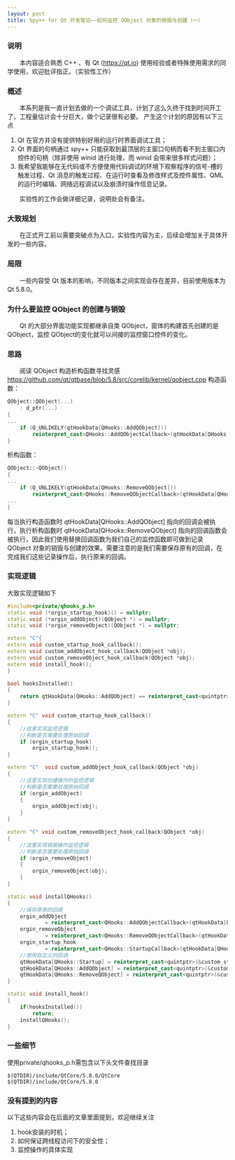 ```yaml
---
layout: post
title: Spy++ for Qt 开发笔记——如何监控 QObject 对象的销毁与创建（一）
---
```

### 说明 ###
&emsp;&emsp;本内容适合熟悉 C++ 、有 Qt (https://qt.io) 使用经验或者特殊使用需求的同学使用，欢迎批评指正。（实验性工作）

### 概述 ###
&emsp;&emsp;本系列是我一直计划去做的一个调试工具，计划了这么久终于找到时间开工了，工程量估计会十分巨大，做个记录很有必要。
产生这个计划的原因有以下三点
1. Qt 在官方并没有提供特别好用的运行时界面调试工具；
2. Qt 界面的句柄通过 spy++ 只能获取到最顶层的主窗口句柄而看不到主窗口内控件的句柄（除非使用 winid 进行处理，而 winid 会带来很多样式问题）；
3. 我希望我能够在无代码或不方便使用代码调试的环境下观察程序的信号-槽的触发过程、Qt 消息的触发过程、在运行时查看及修改样式及控件属性、QML的运行时编辑、网络远程调试以及崩溃时操作信息记录。

&emsp;&emsp;实验性的工作会做详细记录，说明处会有备注。


### 大致规划 ###
&emsp;&emsp;在正式开工前以需要突破点为入口，实验性内容为主，后续会增加关于具体开发的一些内容。
### 局限 ###
&emsp;&emsp;一些内容受 Qt 版本的影响，不同版本之间实现会存在差异，目前使用版本为 Qt 5.8.0。
### 为什么要监控 QObject 的创建与销毁 ###
&emsp;&emsp;Qt 的大部分界面功能实现都继承自类 QObject，窗体的构建首先创建的是 QObject，监控 QObject的变化就可以间接的监控窗口控件的变化。
### 思路 ###
&emsp;&emsp;阅读 QObject 构造析构函数寻找灵感 https://github.com/qt/qtbase/blob/5.8/src/corelib/kernel/qobject.cpp
构造函数：
```cpp
QObject::QObject(...)
    : d_ptr(...)
{
...
    if (Q_UNLIKELY(qtHookData[QHooks::AddQObject]))
        reinterpret_cast<QHooks::AddQObjectCallback>(qtHookData[QHooks::AddQObject])(this);
}
```
析构函数：
```cpp
QObject::~QObject()
{
...
    if (Q_UNLIKELY(qtHookData[QHooks::RemoveQObject]))
        reinterpret_cast<QHooks::RemoveQObjectCallback>(qtHookData[QHooks::RemoveQObject])(this);
...
}
```
每当执行构造函数时 qtHookData[QHooks::AddQObject] 指向的回调会被执行，执行析构函数时 qtHookData[QHooks::RemoveQObject] 指向的回调函数会被执行，因此我们使用替换回调函数为我们自己的监控函数即可做到记录 QObject 对象的销毁与创建的效果。需要注意的是我们需要保存原有的回调，在完成我们这些记录操作后，执行原来的回调。

### 实现逻辑 ###
大致实现逻辑如下
```cpp
#include<private/qhooks_p.h>
static void (*orgin_startup_hook)() = nullptr;
static void (*orgin_addObject)(QObject *) = nullptr;
static void (*orgin_removeObject)(QObject *) = nullptr;

extern "C"{
extern void custom_startup_hook_callback();
extern void custom_addObject_hook_callback(QObject *obj);
extern void custom_removeObject_hook_callback(QObject *obj);
extern void install_hook();
}

bool hooksInstalled()
{
    return qtHookData[QHooks::AddQObject] == reinterpret_cast<quintptr>(&custom_addObject_hook_callback);
}

extern "C" void custom_startup_hook_callback()
{
	//这里实现监控逻辑
	//判断是否需要处理原始回调
    if (orgin_startup_hook)
        orgin_startup_hook();
}

extern "C"  void custom_addObject_hook_callback(QObject *obj)
{
	//这里实现创建操作的监控逻辑
	//判断是否需要处理原始回调
    if (orgin_addObject)
    {
        orgin_addObject(obj);
    }
}

extern "C" void custom_removeObject_hook_callback(QObject *obj)
{
    //这里实现销毁操作监控逻辑
	//判断是否需要处理原始回调
    if (orgin_removeObject)
    {
        orgin_removeObject(obj);
    }
}

static void installQHooks()
{
	//保存原来的回调
    orgin_addObject
            = reinterpret_cast<QHooks::AddQObjectCallback>(qtHookData[QHooks::AddQObject]);
    orgin_removeObject
            = reinterpret_cast<QHooks::RemoveQObjectCallback>(qtHookData[QHooks::RemoveQObject]);
    orgin_startup_hook
            = reinterpret_cast<QHooks::StartupCallback>(qtHookData[QHooks::Startup]);
	//使用自定义的回调
    qtHookData[QHooks::Startup] = reinterpret_cast<quintptr>(&custom_startup_hook_callback);
    qtHookData[QHooks::AddQObject] = reinterpret_cast<quintptr>(&custom_addObject_hook_callback);
    qtHookData[QHooks::RemoveQObject] = reinterpret_cast<quintptr>(&custom_removeObject_hook_callback);
}

static void install_hook()
{
    if(hooksInstalled())
        return;
    installQHooks();
}
```
### 一些细节 ###
使用private/qhooks_p.h需包含以下头文件查找目录
```
$(QTDIR)/include/QtCore/5.8.0/QtCore
$(QTDIR)/include/QtCore/5.8.0
```
### 没有提到的内容 ###
以下这些内容会在后面的文章里面提到，欢迎继续关注
1. hook安装的时机；
2. 如何保证跨线程访问下的安全性；
3. 监控操作的具体实现
